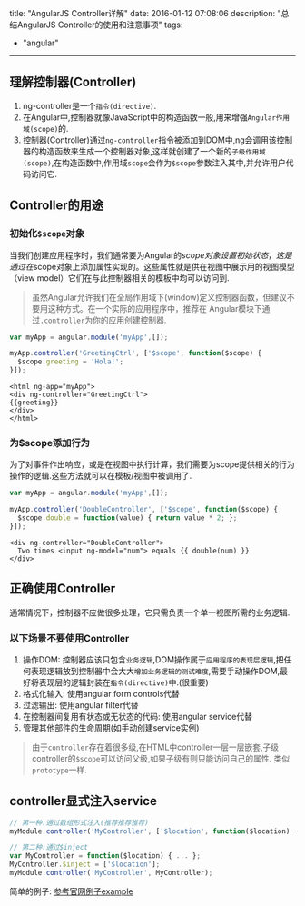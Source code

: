 title: "AngularJS Controller详解"
date: 2016-01-12 07:08:06
description: "总结AngularJS Controller的使用和注意事项"
tags:
- "angular"
---
## 理解控制器(Controller)

1. ng-controller是一个`指令(directive)`.
2. 在Angular中,控制器就像JavaScript中的构造函数一般,用来增强`Angular作用域(scope)`的.
3. 控制器(Controller)通过`ng-controller`指令被添加到DOM中,ng会调用该控制器的构造函数来生成一个控制器对象,这样就创建了一个新的`子级作用域(scope)`,在构造函数中,作用域`scope`会作为`$scope`参数注入其中,并允许用户代码访问它.

## Controller的用途

### 初始化`$scope`对象

当我们创建应用程序时，我们通常要为Angular的$scope对象设置初始状态，这是通过在$scope对象上添加属性实现的。这些属性就是供在视图中展示用的视图模型（view model）它们在与此控制器相关的模板中均可以访问到.

> 虽然Angular允许我们在全局作用域下(window)定义控制器函数，但建议不要用这种方式。在一个实际的应用程序中，推荐在 Angular模块下通过`.controller`为你的应用创建控制器.

```js
var myApp = angular.module('myApp',[]);

myApp.controller('GreetingCtrl', ['$scope', function($scope) {
  $scope.greeting = 'Hola!';
}]);
```

```plain
<html ng-app="myApp">
<div ng-controller="GreetingCtrl">
{{greeting}}
</div>
</html>
```

### 为$scope添加行为

为了对事件作出响应，或是在视图中执行计算，我们需要为scope提供相关的行为操作的逻辑.这些方法就可以在模板/视图中被调用了.

```js
var myApp = angular.module('myApp',[]);

myApp.controller('DoubleController', ['$scope', function($scope) {
  $scope.double = function(value) { return value * 2; };
}]);
```

```plain
<div ng-controller="DoubleController">
  Two times <input ng-model="num"> equals {{ double(num) }}
</div>
```

## 正确使用Controller

通常情况下，控制器不应做很多处理，它只需负责一个单一视图所需的业务逻辑.

### 以下场景不要使用Controller

1. 操作DOM: 控制器应该只包含`业务逻辑`,DOM操作属于`应用程序的表现层逻辑`,把任何表现逻辑放到控制器中会大大`增加业务逻辑的测试难度`,需要手动操作DOM,最好将表现层的逻辑封装在`指令(directive)`中.(很重要)
2. 格式化输入: 使用angular form controls代替
3. 过滤输出: 使用angular filter代替
4. 在控制器间复用有状态或无状态的代码: 使用angular service代替
5. 管理其他部件的生命周期(如手动创建service实例)

> 由于`controller`存在着很多级,在HTML中controller一层一层嵌套,子级controller的`$scope`可以访问父级,如果子级有则只能访问自己的属性. 类似`prototype`一样.

## controller显式注入service

```js
// 第一种:通过数组形式注入(推荐推荐推荐)
myModule.controller('MyController', ['$location', function($location) { ... }]);

// 第二种:通过$inject
var MyController = function($location) { ... };
MyController.$inject = ['$location'];
myModule.controller('MyController', MyController);
```

简单的例子: [参考官网例子example](https://code.angularjs.org/1.4.8/docs/guide/controller)
